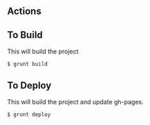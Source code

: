 ## Actions

## To Build

This will build the project


```
$ grunt build
```


## To Deploy

This will build the project and update gh-pages.

```
$ grunt deploy 
```
